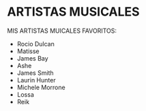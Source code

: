 # ARTISTAS MUSICALES 

MIS ARTISTAS MUICALES FAVORITOS:

- Rocio Dulcan
- Matisse
- James Bay
- Ashe
- James Smith
- Laurin Hunter
- Michele Morrone
- Lossa
- Reik